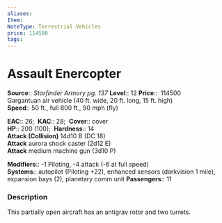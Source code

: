 ```yaml
---
aliases: 
Item:
NoteType: Terrestrial Vehicles
price: 114500
tags: 
---
```


# Assault Enercopter

**Source**:: _Starfinder Armory pg. 137_
**Level**:: 12
**Price**::  114500  
Gargantuan air vehicle (40 ft. wide, 20 ft. long, 15 ft. high)  
**Speed**:: 50 ft., full 800 ft., 90 mph (fly)  

**EAC**:: 26; 
**KAC**:: 28; 
**Cover**:: cover  
**HP**:: 200 (100); 
**Hardness**:: 14  
**Attack (Collision)** 14d10 B (DC 18)  
**Attack** aurora shock caster (2d12 E)  
**Attack** medium machine gun (3d10 P)  

**Modifiers**:: -1 Piloting, -4 attack (-6 at full speed)  
**Systems**:: autopilot (Piloting +22), enhanced sensors (darkvision 1 mile), expansion bays (2), planetary comm unit
**Passengers**:: 11  

### Description

This partially open aircraft has an antigrav rotor and two turrets.
